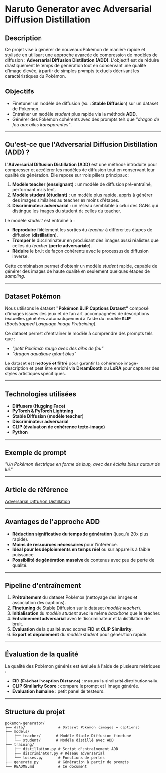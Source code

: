 # Naruto Generator avec Adversarial Diffusion Distillation

## Description
Ce projet vise à générer de nouveaux Pokémon de manière rapide et stylisée en utilisant une approche avancée de compression de modèles de diffusion : **Adversarial Diffusion Distillation (ADD)**.
L'objectif est de réduire drastiquement le temps de génération tout en conservant une qualité d'image élevée, à partir de simples prompts textuels décrivant les caractéristiques du Pokémon.

## Objectifs
- Finetuner un modèle de diffusion (ex. : **Stable Diffusion**) sur un dataset de Pokémon.
- Entraîner un modèle *student* plus rapide via la méthode **ADD**.
- Générer des Pokémon cohérents avec des prompts tels que *"dragon de feu aux ailes transparentes"*.

---

## Qu'est-ce que l'Adversarial Diffusion Distillation (ADD) ?
L'**Adversarial Diffusion Distillation (ADD)** est une méthode introduite pour compresser et accélérer les modèles de diffusion tout en conservant leur qualité de génération.
Elle repose sur trois piliers principaux :
1. **Modèle teacher (enseignant)** : un modèle de diffusion pré-entraîné, performant mais lent.
2. **Modèle student (étudiant)** : un modèle plus rapide, appris à générer des images similaires au teacher en moins d'étapes.
3. **Discriminateur adversarial** : un réseau semblable à celui des GANs qui distingue les images du student de celles du teacher.

Le modèle *student* est entraîné à :
- **Reproduire** fidèlement les sorties du *teacher* à différentes étapes de diffusion (**distillation**).
- **Tromper** le discriminateur en produisant des images aussi réalistes que celles du *teacher* (**perte adversariale**).
- **Réduire** le bruit de façon cohérente avec le processus de diffusion inverse.

Cette combinaison permet d'obtenir un modèle *student* rapide, capable de générer des images de haute qualité en seulement quelques étapes de *sampling*.

---

## Dataset Pokémon
Nous utilisons le dataset **"Pokémon BLIP Captions Dataset"** composé d'images issues des jeux et de fan art, accompagnées de descriptions textuelles générées automatiquement à l'aide du modèle **BLIP** (*Bootstrapped Language Image Pretraining*). 

Ce dataset permet d'entraîner le modèle à comprendre des prompts tels que :
- *"petit Pokémon rouge avec des ailes de feu"*
- *"dragon aquatique géant bleu"*

Le dataset est **nettoyé et filtré** pour garantir la cohérence image-description et peut être enrichi via **DreamBooth** ou **LoRA** pour capturer des styles artistiques spécifiques.

---

## Technologies utilisées
- **Diffusers (Hugging Face)**
- **PyTorch & PyTorch Lightning**
- **Stable Diffusion (modèle teacher)**
- **Discriminateur adversarial**
- **CLIP (évaluation de cohérence texte-image)**
- **Python**

---

## Exemple de prompt
*"Un Pokémon électrique en forme de loup, avec des éclairs bleus autour de lui."*

---

## Article de référence
[Adversarial Diffusion Distillation](https://static1.squarespace.com/static/6213c340453c3f502425776e/t/65663480a92fba51d0e1023f/1733935148453/adversarial_diffusion_distillation.pdf)

---

## Avantages de l'approche ADD
- **Réduction significative du temps de génération** (jusqu'à 20x plus rapide).
- **Moins de ressources nécessaires** pour l'inférence.
- **Idéal pour les déploiements en temps réel** ou sur appareils à faible puissance.
- **Possibilité de génération massive** de contenus avec peu de perte de qualité.

---

## Pipeline d'entraînement
1. **Prétraitement** du dataset Pokémon (nettoyage des images et association des captions).
2. **Finetuning** de Stable Diffusion sur le dataset (*modèle teacher*).
3. **Initialisation** du *modèle student* avec le même *backbone* que le teacher.
4. **Entraînement adversarial** avec le discriminateur et la distillation de bruit.
5. **Évaluation** de la qualité avec scores **FID** et **CLIP Similarity**.
6. **Export et déploiement** du *modèle student* pour génération rapide.

---

## Évaluation de la qualité
La qualité des Pokémon générés est évaluée à l'aide de plusieurs métriques :
- **FID (Fréchet Inception Distance)** : mesure la similarité distributionnelle.
- **CLIP Similarity Score** : compare le prompt et l'image générée.
- **Évaluation humaine** : petit panel de testeurs.

---

## Structure du projet
```
pokemon-generator/
├── data/               # Dataset Pokémon (images + captions)
├── models/
│   ├── teacher/       # Modèle Stable Diffusion finetuné
│   └── student/       # Modèle distillé avec ADD
├── training/
│   ├── distillation.py # Script d'entraînement ADD
│   ├── discriminator.py # Réseau adversarial
│   └── losses.py       # Fonctions de pertes
├── generate.py         # Génération à partir de prompts
└── README.md           # Ce document
```
